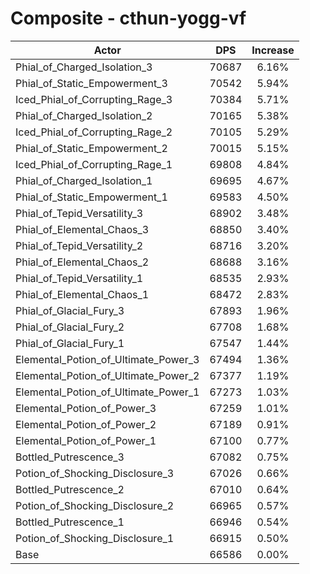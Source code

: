 # Composite - cthun-yogg-vf
| Actor | DPS | Increase |
|---|:---:|:---:|
|Phial_of_Charged_Isolation_3|70687|6.16%|
|Phial_of_Static_Empowerment_3|70542|5.94%|
|Iced_Phial_of_Corrupting_Rage_3|70384|5.71%|
|Phial_of_Charged_Isolation_2|70165|5.38%|
|Iced_Phial_of_Corrupting_Rage_2|70105|5.29%|
|Phial_of_Static_Empowerment_2|70015|5.15%|
|Iced_Phial_of_Corrupting_Rage_1|69808|4.84%|
|Phial_of_Charged_Isolation_1|69695|4.67%|
|Phial_of_Static_Empowerment_1|69583|4.50%|
|Phial_of_Tepid_Versatility_3|68902|3.48%|
|Phial_of_Elemental_Chaos_3|68850|3.40%|
|Phial_of_Tepid_Versatility_2|68716|3.20%|
|Phial_of_Elemental_Chaos_2|68688|3.16%|
|Phial_of_Tepid_Versatility_1|68535|2.93%|
|Phial_of_Elemental_Chaos_1|68472|2.83%|
|Phial_of_Glacial_Fury_3|67893|1.96%|
|Phial_of_Glacial_Fury_2|67708|1.68%|
|Phial_of_Glacial_Fury_1|67547|1.44%|
|Elemental_Potion_of_Ultimate_Power_3|67494|1.36%|
|Elemental_Potion_of_Ultimate_Power_2|67377|1.19%|
|Elemental_Potion_of_Ultimate_Power_1|67273|1.03%|
|Elemental_Potion_of_Power_3|67259|1.01%|
|Elemental_Potion_of_Power_2|67189|0.91%|
|Elemental_Potion_of_Power_1|67100|0.77%|
|Bottled_Putrescence_3|67082|0.75%|
|Potion_of_Shocking_Disclosure_3|67026|0.66%|
|Bottled_Putrescence_2|67010|0.64%|
|Potion_of_Shocking_Disclosure_2|66965|0.57%|
|Bottled_Putrescence_1|66946|0.54%|
|Potion_of_Shocking_Disclosure_1|66915|0.50%|
|Base|66586|0.00%|
